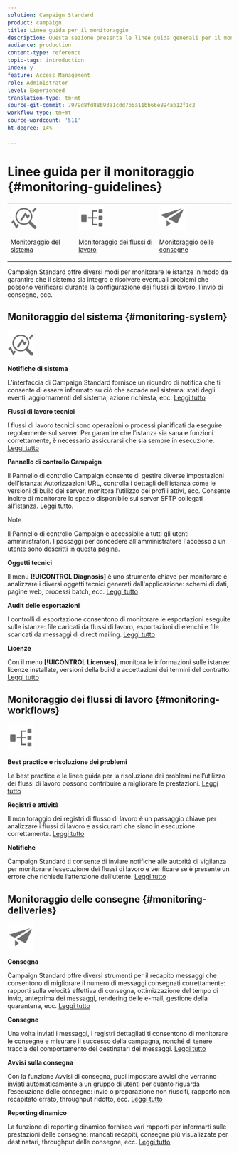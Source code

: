 ```yaml
---
solution: Campaign Standard
product: campaign
title: Linee guida per il monitoraggio
description: Questa sezione presenta le linee guida generali per il monitoraggio di Campaign Standard.
audience: production
content-type: reference
topic-tags: introduction
index: y
feature: Access Management
role: Administrator
level: Experienced
translation-type: tm+mt
source-git-commit: 7979d8fd88b93a1cdd7b5a11bb66e894ab12f1c2
workflow-type: tm+mt
source-wordcount: '511'
ht-degree: 14%

---
```



# Linee guida per il monitoraggio {#monitoring-guidelines}

<table>
<tr><td><img src="assets/do-not-localize/icon_system.svg" width="60px"><p><a href="#monitoring-system">Monitoraggio del sistema</a></p></td>
<td><img src="assets/do-not-localize/icon_workflows.svg" width="60px"><p><a href="#moniroting-workflows">Monitoraggio dei flussi di lavoro</a></p></td>
<td><img src="assets/do-not-localize/icon_send.svg" width="60px"><p><a href="#monitoring-deliveries">Monitoraggio delle consegne</a></p></td></tr>
</table>

Campaign Standard offre diversi modi per monitorare le istanze in modo da garantire che il sistema sia integro e risolvere eventuali problemi che possono verificarsi durante la configurazione dei flussi di lavoro, l’invio di consegne, ecc.

## Monitoraggio del sistema {#monitoring-system}

<img src="assets/do-not-localize/icon_system.svg" width="60px">

**Notifiche di sistema**

L’interfaccia di Campaign Standard fornisce un riquadro di notifica che ti consente di essere informato su ciò che accade nel sistema: stati degli eventi, aggiornamenti del sistema, azione richiesta, ecc. [Leggi tutto](../../start/using/interface-description.md#top-bar)


**Flussi di lavoro tecnici**

I flussi di lavoro tecnici sono operazioni o processi pianificati da eseguire regolarmente sul server. Per garantire che l’istanza sia sana e funzioni correttamente, è necessario assicurarsi che sia sempre in esecuzione. [Leggi tutto](../../administration/using/technical-workflows.md)

**Pannello di controllo Campaign**

Il Pannello di controllo Campaign consente di gestire diverse impostazioni dell’istanza: Autorizzazioni URL, controlla i dettagli dell’istanza come le versioni di build dei server, monitora l’utilizzo dei profili attivi, ecc. Consente inoltre di monitorare lo spazio disponibile sui server SFTP collegati all’istanza. [Leggi tutto](https://docs.adobe.com/content/help/it-IT/control-panel/using/control-panel-home.html).

>[!NOTE]
>
>Il Pannello di controllo Campaign è accessibile a tutti gli utenti amministratori. I passaggi per concedere all&#39;amministratore l&#39;accesso a un utente sono descritti in [questa pagina](https://experienceleague.adobe.com/docs/control-panel/using/discover-control-panel/managing-permissions.html?lang=en#discover-control-panel).

**Oggetti tecnici**

Il menu **[!UICONTROL Diagnosis]** è uno strumento chiave per monitorare e analizzare i diversi oggetti tecnici generati dall&#39;applicazione: schemi di dati, pagine web, processi batch, ecc. [Leggi tutto](../../developing/using/monitoring-data-model-changes.md)

**Audit delle esportazioni**

I controlli di esportazione consentono di monitorare le esportazioni eseguite sulle istanze: file caricati da flussi di lavoro, esportazioni di elenchi e file scaricati da messaggi di direct mailing.
[Leggi tutto](../../administration/using/auditing-export-logs.md)

**Licenze**

Con il menu **[!UICONTROL Licenses]**, monitora le informazioni sulle istanze: licenze installate, versioni della build e accettazioni dei termini del contratto.
[Leggi tutto](../../administration/using/licenses.md)

## Monitoraggio dei flussi di lavoro {#monitoring-workflows}

<img src="assets/do-not-localize/icon_workflows.svg" width="60px">

**Best practice e risoluzione dei problemi**

Le best practice e le linee guida per la risoluzione dei problemi nell’utilizzo dei flussi di lavoro possono contribuire a migliorare le prestazioni.
[Leggi tutto](../../automating/using/best-practices-workflows.md)

**Registri e attività**

Il monitoraggio dei registri di flusso di lavoro è un passaggio chiave per analizzare i flussi di lavoro e assicurarti che siano in esecuzione correttamente.
[Leggi tutto](../../automating/using/monitoring-workflow-execution.md#workflow-log-and-tasks)

**Notifiche**

Campaign Standard ti consente di inviare notifiche alle autorità di vigilanza per monitorare l’esecuzione dei flussi di lavoro e verificare se è presente un errore che richiede l’attenzione dell’utente.
[Leggi tutto](../../automating/using/monitoring-workflow-execution.md#error-management)

## Monitoraggio delle consegne {#monitoring-deliveries}

<img src="assets/do-not-localize/icon_send.svg" width="60px">

**Consegna**

Campaign Standard offre diversi strumenti per il recapito messaggi che consentono di migliorare il numero di messaggi consegnati correttamente: rapporti sulla velocità effettiva di consegna, ottimizzazione del tempo di invio, anteprima dei messaggi, rendering delle e-mail, gestione della quarantena, ecc.
[Leggi tutto](../../sending/using/about-deliverability.md)

**Consegne**

Una volta inviati i messaggi, i registri dettagliati ti consentono di monitorare le consegne e misurare il successo della campagna, nonché di tenere traccia del comportamento dei destinatari dei messaggi.
[Leggi tutto](../../sending/using/monitoring-a-delivery.md)

**Avvisi sulla consegna**

Con la funzione Avvisi di consegna, puoi impostare avvisi che verranno inviati automaticamente a un gruppo di utenti per quanto riguarda l’esecuzione delle consegne: invio o preparazione non riusciti, rapporto non recapitato errato, throughput ridotto, ecc.
[Leggi tutto](../../sending/using/receiving-alerts-when-failures-happen.md)

**Reporting dinamico**

La funzione di reporting dinamico fornisce vari rapporti per informarti sulle prestazioni delle consegne: mancati recapiti, consegne più visualizzate per destinatari, throughput delle consegne, ecc.
[Leggi tutto](../../reporting/using/about-dynamic-reports.md)
